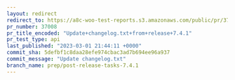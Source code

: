 ```yaml
---
layout: redirect
redirect_to: https://a8c-woo-test-reports.s3.amazonaws.com/public/pr/37008/api/index.html
pr_number: 37008
pr_title_encoded: "Update+changelog.txt+from+release+7.4.1"
pr_test_type: api
last_published: "2023-03-01 21:44:11 +0000"
commit_sha: 5defbf1c8daa28efe974cbac3ad7b694ee96a937
commit_message: "Update changelog.txt"
branch_name: prep/post-release-tasks-7.4.1
---
```

